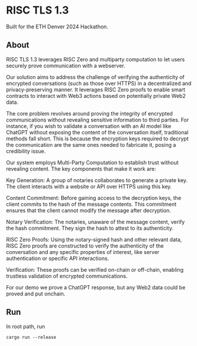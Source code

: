 # RISC TLS 1.3

Built for the ETH Denver 2024 Hackathon.

## About

RISC TLS 1.3 leverages RISC Zero and multiparty computation to let users securely prove communication with a webserver.

Our solution aims to address the challenge of verifying the authenticity of encrypted conversations (such as those over HTTPS) in a decentralized and privacy-preserving manner. It leverages RISC Zero proofs to enable smart contracts to interact with Web3 actions based on potentially private Web2 data.

The core problem revolves around proving the integrity of encrypted communications without revealing sensitive information to third parties. For instance, if you wish to validate a conversation with an AI model like ChatGPT without exposing the content of the conversation itself, traditional methods fall short. This is because the encryption keys required to decrypt the communication are the same ones needed to fabricate it, posing a credibility issue.

Our system employs Multi-Party Computation to establish trust without revealing content.  The key components that make it work are:

Key Generation: A group of notaries collaborates to generate a private key. The client interacts with a website or API over HTTPS using this key.

Content Commitment: Before gaining access to the decryption keys, the client commits to the hash of the message contents. This commitment ensures that the client cannot modify the message after decryption.

Notary Verification: The notaries, unaware of the message content, verify the hash commitment. They sign the hash to attest to its authenticity.

RISC Zero Proofs: Using the notary-signed hash and other relevant data, RISC Zero proofs are constructed to verify the authenticity of the conversation and any specific properties of interest, like server authentication or specific API interactions.

Verification: These proofs can be verified on-chain or off-chain, enabling trustless validation of encrypted communications.

For our demo we prove a ChatGPT response, but any Web2 data could be proved and put onchain.

## Run

In root path, run
```shell
cargo run --release
```
